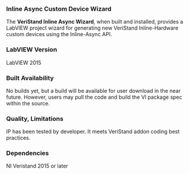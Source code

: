 ### Inline Async Custom Device Wizard ###

The **VeriStand Inline Async Wizard**, when built and installed, provides a LabVIEW project wizard for generating new VeriStand Inline-Hardware custom devices using the Inline-Async API. 

### LabVIEW Version ###

LabVIEW 2015

### Built Availability ###

No builds yet, but a build will be available for user download in the near future. However, users may pull the code and build the VI package spec within the source.

### Quality, Limitations ###

IP has been tested by developer. It meets VeriStand addon coding best practices.

### Dependencies ###

NI Veristand 2015 or later
